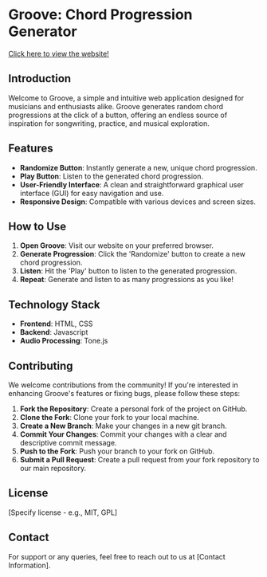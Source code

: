 # Groove: Chord Progression Generator

[Click here to view the website!](https://kammerern.github.io/groove/index.html)

## Introduction
Welcome to Groove, a simple and intuitive web application designed for musicians and enthusiasts alike. 
Groove generates random chord progressions at the click of a button, offering an endless source of inspiration for 
songwriting, practice, and musical exploration.

## Features
- **Randomize Button**: Instantly generate a new, unique chord progression.
- **Play Button**: Listen to the generated chord progression.
- **User-Friendly Interface**: A clean and straightforward graphical user interface (GUI) for easy navigation and use.
- **Responsive Design**: Compatible with various devices and screen sizes.

## How to Use
1. **Open Groove**: Visit our website on your preferred browser.
2. **Generate Progression**: Click the 'Randomize' button to create a new chord progression.
3. **Listen**: Hit the 'Play' button to listen to the generated progression.
4. **Repeat**: Generate and listen to as many progressions as you like!

## Technology Stack
- **Frontend**: HTML, CSS
- **Backend**: Javascript
- **Audio Processing**: Tone.js

## Contributing
We welcome contributions from the community! If you're interested in enhancing Groove's features or fixing bugs, please follow these steps:
1. **Fork the Repository**: Create a personal fork of the project on GitHub.
2. **Clone the Fork**: Clone your fork to your local machine.
3. **Create a New Branch**: Make your changes in a new git branch.
4. **Commit Your Changes**: Commit your changes with a clear and descriptive commit message.
5. **Push to the Fork**: Push your branch to your fork on GitHub.
6. **Submit a Pull Request**: Create a pull request from your fork repository to our main repository.

## License
[Specify license - e.g., MIT, GPL]

## Contact
For support or any queries, feel free to reach out to us at [Contact Information].
